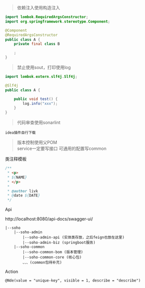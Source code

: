 > 依赖注入使用构造注入 <br>

```java
import lombok.RequiredArgsConstructor;
import org.springframework.stereotype.Component;

@Component
@RequiredArgsConstructor
public class A {
    private final class B

    ;
}
```

> 禁止使用sout，打印使用log <br>

```java
import lombok.extern.slf4j.Slf4j;

@Slf4j
public class A {

    public void test() {
        log.info("xxx");
    }
}
```

> 代码审查使用sonarlint <br>

```text
idea插件自行下载
```

> 版本控制使用父POM <br>
> service一定要写接口
> 可通用的配置写common


类注释模板

```java
/**
 * <p>
 * ${NAME}
 * </p>
 *
 * @author livk
 * @date ${DATE}
 */
```

Api

http://localhost:8080/api-docs/swagger-ui/

```text
|--soho
    |--soho-admin
        |--soho-admin-api (实体类存放，之后feign也放在这里)
        |--soho-admin-biz (springboot服务)
    |--soho-common
        |--soho-common-bom (版本管理)
        |--soho-common-core (核心包)
        、、、(common包待补充)
```

Action

    @Nde(value = "unique-key", visible = 1, describe = "describe")
